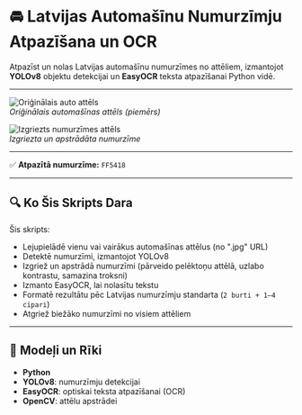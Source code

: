 # 🚘 Latvijas Automašīnu Numurzīmju Atpazīšana un OCR

Atpazīst un nolas Latvijas automašīnu numurzīmes no attēliem, izmantojot **YOLOv8** objektu detekcijai un **EasyOCR** teksta atpazīšanai Python vidē.

---

![Oriģinālais auto attēls](car.jpg)  
*Oriģinālais automašīnas attēls (piemērs)*

![Izgriezts numurzīmes attēls](cropped_plate.jpg)  
*Izgriezta un apstrādāta numurzīme*

---

✅ **Atpazītā numurzīme:** `FF5418`

---

## 🔍 Ko Šis Skripts Dara

Šis skripts:

- Lejupielādē vienu vai vairākus automašīnas attēlus (no ".jpg" URL)
- Detektē numurzīmi, izmantojot YOLOv8
- Izgriež un apstrādā numurzīmi (pārveido pelēktoņu attēlā, uzlabo kontrastu, samazina troksni)
- Izmanto EasyOCR, lai nolasītu tekstu
- Formatē rezultātu pēc Latvijas numurzīmju standarta (`2 burti + 1–4 cipari`)
- Atgriež biežāko numurzīmi no visiem attēliem

---

## 🔧 Modeļi un Rīki

- **Python**
- **YOLOv8**: numurzīmju detekcijai
- **EasyOCR**: optiskai teksta atpazīšanai (OCR)
- **OpenCV**: attēlu apstrādei
